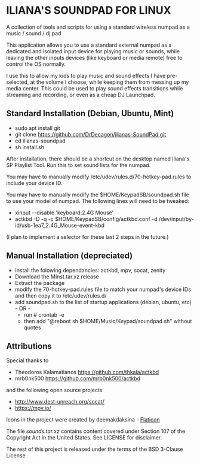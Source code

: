# ILIANA'S SOUNDPAD FOR LINUX

A collection of tools and scripts for using a standard wireless numpad as a music / sound / dj pad

This application allows you to use a standard external numpad as a dedicated and isolated input device for playing music or sounds, while leaving the other inputs devices (like keyboard or media remote) free to control the OS normally.

I use this to allow my kids to play music and sound effects I have pre-selected, at the volume I choose, while keeping them from messing up my media center.  This could be used to play sound effects transitions while streaming and recording, or even as a cheap DJ Launchpad.



## Standard Installation (Debian, Ubuntu, Mint)

* sudo apt install git
* git clone https://github.com/DrDecagon/ilianas-SoundPad.git
* cd ilianas-soundpad
* sh install.sh

After installation, there should be a shortcut on the desktop named Iliana's SP Playlist Tool. Run this to set sound lists for the numpad.

You may have to manually modify /etc/udev/rules.d/70-hotkey-pad.rules to include your device ID.

You may have to manually modify the $HOME/KeypadSB/soundpad.sh file to use your model of numpad. The following lines will need to be tweaked:
  * xinput --disable 'keyboard:2.4G Mouse'
  * actkbd -D -q -c $HOME/KeypadSB/config/actkbd.conf -d /dev/input/by-id/usb-1ea7_2.4G_Mouse-event-kbd

(I plan to implement a selector for these last 2 steps in the future.)



## Manual Installation (depreciated)

* Install the folowing dependancies: actkbd, mpv, socat, zenity
* Download the MInst.tar.xz release
* Extract the package
* modify the 70-hotkey-pad.rules file to match your numpad's device IDs and then copy it to /etc/udev/rules.d/
* add soundpad.sh to the list of startup applications (debian, ubuntu, etc) - OR -
  * run # crontab -e
  * then add "@reboot sh $HOME/Music/Keypad/soundpad.sh" without quotes



## Attributions

Special thanks to
* Theodoros Kalamatianos https://github.com/thkala/actkbd
* mrb0nk500 https://github.com/mrb0nk500/actkbd 

and the following open source projects
* http://www.dest-unreach.org/socat/
* https://mpv.io/

Icons in the project were created by deemakdaksina - <a href="https://www.flaticon.com/free-icons/keypad" title="keypad icons">Flaticon</a> 

The file *sounds.tar.xz* contains content covered under Section 107 of the Copyright Act in the United States. See LICENSE for disclaimer.

The rest of this project is released under the terms of the BSD 3-Clause License
